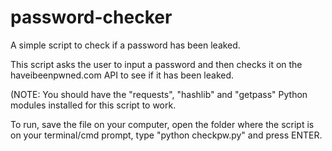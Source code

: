 # password-checker
A simple script to check if a password has been leaked.

This script asks the user to input a password and then checks it on the haveibeenpwned.com API to see if it has been leaked.

(NOTE: You should have the "requests", "hashlib" and "getpass" Python modules installed for this script to work.

To run, save the file on your computer, open the folder where the script is on your terminal/cmd prompt, type "python checkpw.py" and press ENTER.
